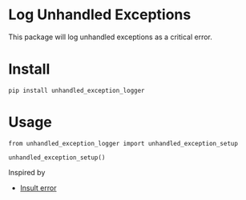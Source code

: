 # Log Unhandled Exceptions

This package will log unhandled exceptions as a critical error.

# Install

```
pip install unhandled_exception_logger
```

# Usage

```
from unhandled_exception_logger import unhandled_exception_setup

unhandled_exception_setup()
```


Inspired by

- [Insult error](https://github.com/keithfma/insult_error)
